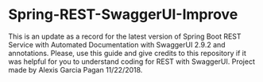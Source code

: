# Spring-REST-SwaggerUI-Improve
This is an update as a record for the latest version of Spring Boot REST Service with Automated Documentation with SwaggerUI 2.9.2 and annotations. Please, use this guide and give credits to this repository if it was helpful for you to understand coding for REST with SwaggerUI. Project made by Alexis Garcia Pagan 11/22/2018.
